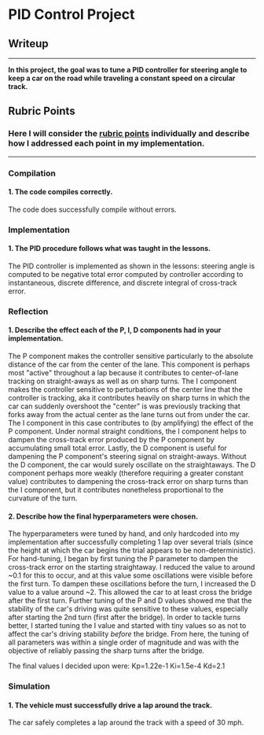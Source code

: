 # **PID Control Project** 

## Writeup

---

**In this project, the goal was to tune a PID controller for steering angle
to keep a car on the road while traveling a constant speed on a circular track.**


[//]: # (Image References)

## Rubric Points
### Here I will consider the [rubric points](https://review.udacity.com/#!/rubrics/1972/view) individually and describe how I addressed each point in my implementation.  

---
### Compilation

#### 1. The code compiles correctly.

The code does successfully compile without errors.

### Implementation

#### 1. The PID procedure follows what was taught in the lessons.

The PID controller is implemented as shown in the lessons: steering angle
is computed to be negative total error computed by controller according to
instantaneous, discrete difference, and discrete integral of cross-track error.

### Reflection
#### 1. Describe the effect each of the P, I, D components had in your implementation.

The P component makes the controller sensitive particularly to the absolute distance 
of the car from the center of the lane. This component is perhaps most "active" 
throughout a lap because it contributes to center-of-lane tracking on straight-aways
as well as on sharp turns.
The I component makes the controller sensitive to perturbations of the center line
that the controller is tracking, aka it contributes heavily on sharp turns in which
the car can suddenly overshoot the "center" is was previously tracking that forks
away from the actual center as the lane turns out from under the car. The I 
component in this case contributes to (by amplifying) the effect of the P component.
Under normal straight conditions, the I component helps to dampen the 
cross-track error produced by the P component by accumulating small total error.
Lastly, the D component is useful for dampening the P component's steering signal
on straight-aways. Without the D component, the car would surely oscillate on the 
straightaways. The D component perhaps more weakly (therefore requiring a greater
constant value) contributes to dampening the cross-track error on sharp turns than
the I component, but it contributes nonetheless proportional to the curvature of
the turn.

#### 2. Describe how the final hyperparameters were chosen.

The hyperparameters were tuned by hand, and only hardcoded into my implementation
after successfully completing 1 lap over several trials (since the height at which
the car begins the trial appears to be non-deterministic). For hand-tuning,
I began by first tuning the P parameter to dampen the cross-track error on the starting
straightaway. I reduced the value to around ~0.1 for this to occur, and at this
value some oscillations were visible before the first turn. To dampen these oscillations
before the turn, I increased the D value to a value around ~2. This allowed the 
car to at least cross the bridge after the first turn. Further tuning of the P
and D values showed me that the stability of the car's driving was quite sensitive
to these values, especially after starting the 2nd turn (first after the bridge).
In order to tackle turns better, I started tuning the I value and started with tiny
values so as not to affect the car's driving stability *before* the bridge.
From here, the tuning of all parameters was within a single order of magnitude
and was with the objective of reliably passing the sharp turns after the bridge.

The final values I decided upon were:
Kp=1.22e-1
Ki=1.5e-4
Kd=2.1

### Simulation
#### 1. The vehicle must successfully drive a lap around the track.

The car safely completes a lap around the track with a speed of 30 mph.

